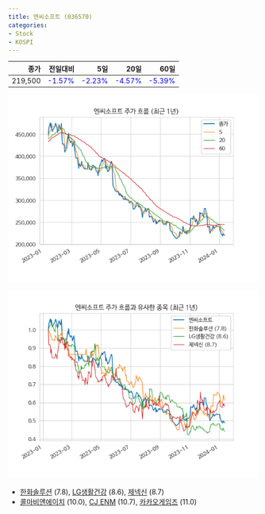 ```yaml
---
title: 엔씨소프트 (036570)
categories:
- Stock
- KOSPI
---
```


|종가|전일대비|5일|20일|60일|
|---:|-------:|--:|---:|---:|
|219,500|<span style="color: blue">-1.57%</span>|<span style="color: blue">-2.23%</span>|<span style="color: blue">-4.57%</span>|<span style="color: blue">-5.39%</span>|


<!-- more -->

![036570](/assets/images/stock/036570.png)

![036570](/assets/images/stock/036570_sim.png)

- [한화솔루션](/009830/) (7.8), [LG생활건강](/051900/) (8.6), [제넥신](/095700/) (8.7)
- [콜마비앤에이치](/200130/) (10.0), [CJ ENM](/035760/) (10.7), [카카오게임즈](/293490/) (11.0)
